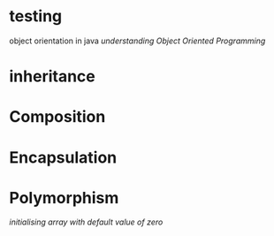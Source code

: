 # testing
object orientation in java
*understanding _Object Oriented Programming_*
# inheritance
# Composition
# Encapsulation
# Polymorphism
*initialising array with default value of zero*